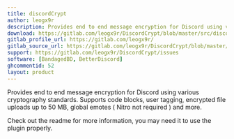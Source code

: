 ```yaml
---
title: discordCrypt
author: leogx9r
description: Provides end to end message encryption for Discord using various cryptography standards. Supports code blocks, user tagging, encrypted file uploads up to 50 MB, global emotes ( Nitro not required ) and more.
download: https://gitlab.com/leogx9r/DiscordCrypt/blob/master/src/discordCrypt.plugin.js
gitlab_profile_url: https://gitlab.com/leogx9r/
gitlab_source_url: https://gitlab.com/leogx9r/DiscordCrypt/blob/master/src/discordCrypt.plugin.js
support: https://gitlab.com/leogx9r/DiscordCrypt/issues
software: [BandagedBD, BetterDiscord]
ghcommentid: 52
layout: product
---
```

Provides end to end message encryption for Discord using various cryptography standards. Supports code blocks, user tagging, encrypted file uploads up to 50 MB, global emotes ( Nitro not required ) and more.

  Check out the readme for more information, you may need it to use the plugin properly.